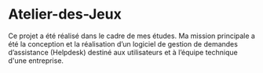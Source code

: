 # Atelier-des-Jeux
Ce projet a été réalisé dans le cadre de mes études. Ma mission principale a été la conception et la réalisation d’un logiciel de gestion de demandes d’assistance (Helpdesk) destiné aux utilisateurs et à l’équipe technique d'une entreprise.
